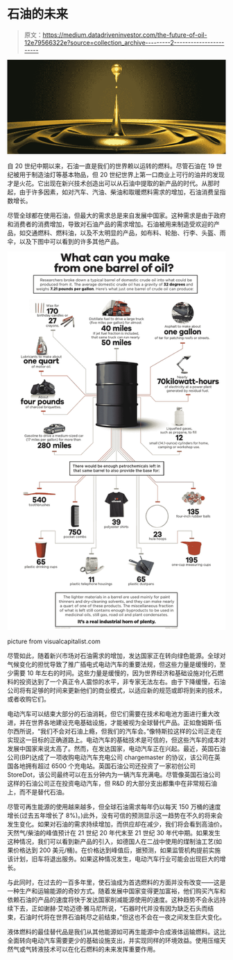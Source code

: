 # 石油的未来

> 原文：<https://medium.datadriveninvestor.com/the-future-of-oil-12e79566322e?source=collection_archive---------2----------------------->

![](img/17586dca074c4004835d7d7a06d224ae.png)

自 20 世纪中期以来，石油一直是我们的世界赖以运转的燃料。尽管石油在 19 世纪被用于制造油灯等基本物品，但 20 世纪世界上第一口商业上可行的油井的发现才是火花。它出现在新兴技术创造出可以从石油中提取的新产品的时代。从那时起，由于许多因素，如对汽车、汽油、柴油和取暖燃料需求的增加，石油消费呈指数增长。

尽管全球都在使用石油，但最大的需求总是来自发展中国家。这种需求是由于政府和消费者的消费增加，导致对石油产品的需求增加。石油被用来制造受欢迎的产品，如交通燃料、燃料油，以及不太明显的产品，如布料、轮胎、行李、头盔、雨伞，以及下图中可以看到的许多其他产品。

![](img/130ea308fe8b44b0a1cbd9c440dfd573.png)

picture from visualcapitalist.com

尽管如此，随着新兴市场对石油需求的增加，发达国家正在转向绿色能源。全球对气候变化的担忧导致了推广插电式电动汽车的重要法规，但这些力量是缓慢的，至少需要 10 年左右的时间。这些力量是缓慢的，因为世界经济和基础设施对化石燃料的投资达到了一个真正令人震惊的水平，非专家无法左右。由于下降缓慢，石油公司将有足够的时间来更新他们的商业模式，以适应新的规范或即将到来的技术，或者收购它们。

电动汽车可以结束大部分的石油消耗，但它们需要在技术和电池方面进行重大改进，并在世界各地建设充电基础设施，才能被视为全球替代产品。正如詹姆斯·伍尔西所说，“我们不会对石油上瘾，但我们的汽车会。”像特斯拉这样的公司正走在实现这一目标的正确道路上。电动汽车的基础技术是可信的，但这些汽车的成本对发展中国家来说太高了。然而，在发达国家，电动汽车正在兴起。最近，英国石油公司(BP)达成了一项收购电动汽车充电公司 chargemaster 的协议，该公司在英国各地拥有超过 6500 个充电站。英国石油公司还投资了一家初创公司 StoreDot，该公司最终可以在五分钟内为一辆汽车充满电。尽管像英国石油公司这样的石油公司正在投资电动汽车，但 R&D 的大部分支出都集中在非常规石油上，而不是替代石油。

尽管可再生能源的使用越来越多，但全球石油需求每年仍以每天 150 万桶的速度增长(过去五年增长了 8%)。)此外，没有可信的预测显示这一趋势在不久的将来会发生变化。如果对石油的需求持续增加，而供应却在减少，我们将会看到高油价。天然气/柴油的峰值预计在 21 世纪 20 年代末至 21 世纪 30 年代中期。如果发生这种情况，我们可以看到新产品的引入，如德国人在二战中使用的煤制油工艺(如果价格达到 200 美元/桶)。在价格达到峰值后，据预测，如果监管机构提前实施该计划，旧车将退出服务。如果这种情况发生，电动汽车行业可能会出现巨大的增长。

与此同时，在过去的一百多年里，使石油成为首选燃料的方面并没有改变——这是一种生产和运输能源的奇妙方式。随着发展中国家变得更加富裕，他们购买汽车和依赖石油的产品的速度将快于发达国家削减能源使用的速度。这种趋势不会永远持续下去，正如谢赫·艾哈迈德·雅马尼所说，“石器时代并没有因为缺乏石头而结束，石油时代将在世界石油耗尽之前结束，”但这也不会在一夜之间发生巨大变化。

液体燃料的最佳替代品是我们从其他能源如可再生能源中合成液体运输燃料。这比全面转向电动汽车需要更少的基础设施支出，并实现同样的环境效益。使用压缩天然气或气转液技术可以在化石燃料的未来发挥重要作用。